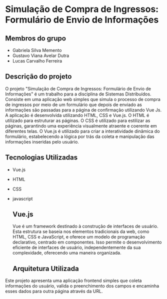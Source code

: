  # Simulação de Compra de Ingressos: Formulário de Envio de Informações
 
## Membros do grupo
- Gabriela Silva Memento
- Gustavo Viana Avelar Dutra
- Lucas Carvalho Ferreira

## Descrição do projeto
  O projeto "Simulação de Compra de Ingressos: Formulário de Envio de Informações" é um trabalho para a disciplina de Sistemas Distribuídos. 
Consiste em uma aplicação web simples que simula o processo de compra de ingressos por meio de um formulário que depois de enviado as informações são passadas para a página de confirmação utilizando Vue Js.
  A aplicação é desenvolvida utilizando HTML, CSS e Vue.js. O HTML é utilizado para estruturar as páginas. O CSS é utilizado para estilizar as páginas, garantindo uma experiência visualmente atraente e coerente em diferentes telas. O Vue.js é utilizado para criar a interatividade dinâmica do formulário, estabelecendo a lógica por trás da coleta e manipulação das informações inseridas pelo usuário.

## Tecnologias Utilizadas
-  Vue.js
- HTML
- CSS
- javascript
  
  ## Vue.js
  Vue é um framework destinado à construção de interfaces de usuário. Esta estrutura se baseia nos elementos tradicionais da web, como HTML, CSS e JavaScript, e oferece um modelo de programação declarativo, centrado em componentes. Isso permite o desenvolvimento eficiente de interfaces de usuário, independentemente da sua complexidade, oferecendo uma maneira organizada.
  
  ## Arquitetura Utilizada
Este projeto apresenta uma aplicação frontend simples que coleta informações do usuário, valida o preenchimento dos campos e encaminha esses dados para outra página através da URL.

